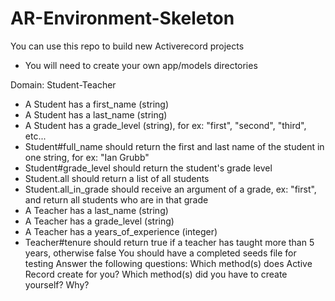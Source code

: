 # AR-Environment-Skeleton

You can use this repo to build new Activerecord projects

* You will need to create your own app/models directories

Domain: Student-Teacher
- A Student has a first_name (string)
- A Student has a last_name (string)
- A Student has a grade_level (string), for ex: "first", "second", "third", etc...
- Student#full_name should return the first and last name of the student in one string, for ex: "Ian Grubb"
- Student#grade_level should return the student's grade level
- Student.all should return a list of all students
- Student.all_in_grade should receive an argument of a grade, ex: "first", and return all students who are in that grade
- A Teacher has a last_name (string)
- A Teacher has a grade_level (string)
- A Teacher has a years_of_experience (integer)
- Teacher#tenure should return true if a teacher has taught more than 5 years, otherwise false
You should have a completed seeds file for testing
Answer the following questions:
Which method(s) does Active Record create for you?
Which method(s) did you have to create yourself? Why? 